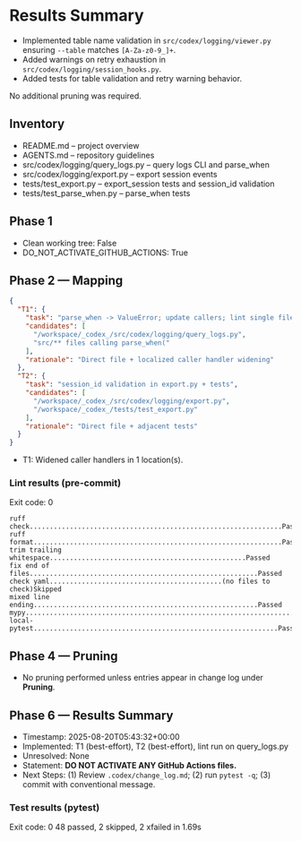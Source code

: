 # Results Summary

- Implemented table name validation in `src/codex/logging/viewer.py` ensuring `--table` matches `[A-Za-z0-9_]+`.
- Added warnings on retry exhaustion in `src/codex/logging/session_hooks.py`.
- Added tests for table validation and retry warning behavior.

No additional pruning was required.
## Inventory
- README.md – project overview
- AGENTS.md – repository guidelines
- src/codex/logging/query_logs.py – query logs CLI and parse_when
- src/codex/logging/export.py – export session events
- tests/test_export.py – export_session tests and session_id validation
- tests/test_parse_when.py – parse_when tests
## Phase 1
- Clean working tree: False
- DO_NOT_ACTIVATE_GITHUB_ACTIONS: True
## Phase 2 — Mapping
```json
{
  "T1": {
    "task": "parse_when -> ValueError; update callers; lint single file",
    "candidates": [
      "/workspace/_codex_/src/codex/logging/query_logs.py",
      "src/** files calling parse_when("
    ],
    "rationale": "Direct file + localized caller handler widening"
  },
  "T2": {
    "task": "session_id validation in export.py + tests",
    "candidates": [
      "/workspace/_codex_/src/codex/logging/export.py",
      "/workspace/_codex_/tests/test_export.py"
    ],
    "rationale": "Direct file + adjacent tests"
  }
}
```
 - T1: Widened caller handlers in 1 location(s).
### Lint results (pre-commit)
Exit code: 0

```
ruff check...............................................................Passed
ruff format..............................................................Passed
trim trailing whitespace.................................................Passed
fix end of files.........................................................Passed
check yaml...........................................(no files to check)Skipped
mixed line ending........................................................Passed
mypy.....................................................................Passed
local-pytest.............................................................Passed
```
## Phase 4 — Pruning
- No pruning performed unless entries appear in change log under **Pruning**.
## Phase 6 — Results Summary
- Timestamp: 2025-08-20T05:43:32+00:00
- Implemented: T1 (best-effort), T2 (best-effort), lint run on query_logs.py
- Unresolved: None
- Statement: **DO NOT ACTIVATE ANY GitHub Actions files.**
- Next Steps: (1) Review `.codex/change_log.md`; (2) run `pytest -q`; (3) commit with conventional message.
### Test results (pytest)
Exit code: 0
48 passed, 2 skipped, 2 xfailed in 1.69s
